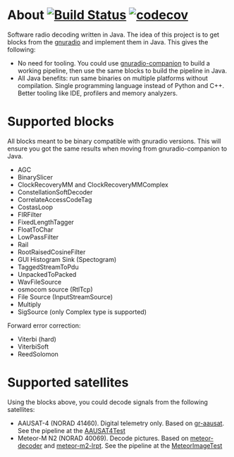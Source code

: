 # About [![Build Status](https://travis-ci.org/dernasherbrezon/jradio.svg?branch=master)](https://travis-ci.org/dernasherbrezon/jradio) [![codecov](https://codecov.io/gh/dernasherbrezon/jradio/branch/master/graph/badge.svg)](https://codecov.io/gh/dernasherbrezon/jradio)

Software radio decoding written in Java. The idea of this project is to get blocks from the [gnuradio](https://github.com/gnuradio) and implement them in Java. This gives the following:

* No need for tooling. You could use [gnuradio-companion](https://wiki.gnuradio.org/index.php/HowToUse) to build a working pipeline, then use the same blocks to build the pipeline in Java.
* All Java benefits: run same binaries on multiple platforms without compilation. Single programming language instead of Python and C++. Better tooling like IDE, profilers and memory analyzers.

# Supported blocks

All blocks meant to be binary compatible with gnuradio versions. This will ensure you got the same results when moving from gnuradio-companion to Java.

* AGC
* BinarySlicer
* ClockRecoveryMM and ClockRecoveryMMComplex
* ConstellationSoftDecoder
* CorrelateAccessCodeTag
* CostasLoop
* FIRFilter
* FixedLengthTagger
* FloatToChar
* LowPassFilter
* Rail
* RootRaisedCosineFilter
* GUI Histogram Sink (Spectogram) 
* TaggedStreamToPdu
* UnpackedToPacked
* WavFileSource
* osmocom source (RtlTcp)
* File Source (InputStreamSource)
* Multiply
* SigSource (only Complex type is supported)

Forward error correction:

* Viterbi (hard)
* ViterbiSoft
* ReedSolomon

# Supported satellites

Using the blocks above, you could decode signals from the following satellites:

* AAUSAT-4 (NORAD 41460). Digital telemetry only. Based on [gr-aausat](https://github.com/daniestevez/gr-aausat). See the pipeline at the [AAUSAT4Test](https://github.com/dernasherbrezon/jradio/blob/master/src/test/java/ru/r2cloud/jradio/AAUSAT4Test.java)
* Meteor-M N2 (NORAD 40069). Decode pictures. Based on [meteor-decoder](https://github.com/artlav/meteor_decoder) and [meteor-m2-lrpt](https://github.com/otti-soft/meteor-m2-lrpt). See the pipeline at the [MeteorImageTest](https://github.com/dernasherbrezon/jradio/blob/lrpt/src/test/java/ru/r2cloud/jradio/meteor/MeteorImageTest.java)
